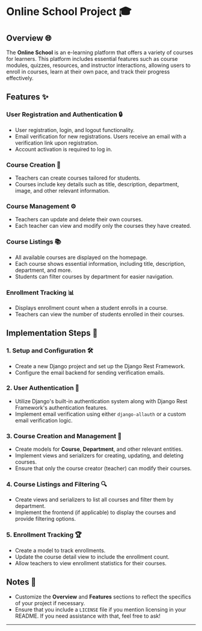 # Online School Project 🎓

## Overview 🌐

The **Online School** is an e-learning platform that offers a variety of courses for learners. This platform includes essential features such as course modules, quizzes, resources, and instructor interactions, allowing users to enroll in courses, learn at their own pace, and track their progress effectively.

## Features ✨

### User Registration and Authentication 🔒
- User registration, login, and logout functionality.
- Email verification for new registrations. Users receive an email with a verification link upon registration.
- Account activation is required to log in.

### Course Creation 📝
- Teachers can create courses tailored for students.
- Courses include key details such as title, description, department, image, and other relevant information.

### Course Management ⚙️
- Teachers can update and delete their own courses.
- Each teacher can view and modify only the courses they have created.

### Course Listings 📚
- All available courses are displayed on the homepage.
- Each course shows essential information, including title, description, department, and more.
- Students can filter courses by department for easier navigation.

### Enrollment Tracking 📊
- Displays enrollment count when a student enrolls in a course.
- Teachers can view the number of students enrolled in their courses.

## Implementation Steps 🚀

### 1. Setup and Configuration 🛠️
- Create a new Django project and set up the Django Rest Framework.
- Configure the email backend for sending verification emails.

### 2. User Authentication 🔑
- Utilize Django's built-in authentication system along with Django Rest Framework's authentication features.
- Implement email verification using either `django-allauth` or a custom email verification logic.

### 3. Course Creation and Management 📖
- Create models for **Course**, **Department**, and other relevant entities.
- Implement views and serializers for creating, updating, and deleting courses.
- Ensure that only the course creator (teacher) can modify their courses.

### 4. Course Listings and Filtering 🔍
- Create views and serializers to list all courses and filter them by department.
- Implement the frontend (if applicable) to display the courses and provide filtering options.

### 5. Enrollment Tracking 🏆
- Create a model to track enrollments.
- Update the course detail view to include the enrollment count.
- Allow teachers to view enrollment statistics for their courses.

## Notes 📝
- Customize the **Overview** and **Features** sections to reflect the specifics of your project if necessary.
- Ensure that you include a `LICENSE` file if you mention licensing in your README. If you need assistance with that, feel free to ask!

---

